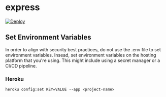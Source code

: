 # express

[![Deploy](https://www.herokucdn.com/deploy/button.svg)](https://heroku.com/deploy)

## Set Environment Variables

In order to align with security best practices, do not use the .env file to set environment variables. Insead, set environment variables on the hosting platform that you're using. This might include using a secret manager or a CI/CD pipeline.

### Heroku

```heroku config:set KEY=VALUE --app <project-name>```
